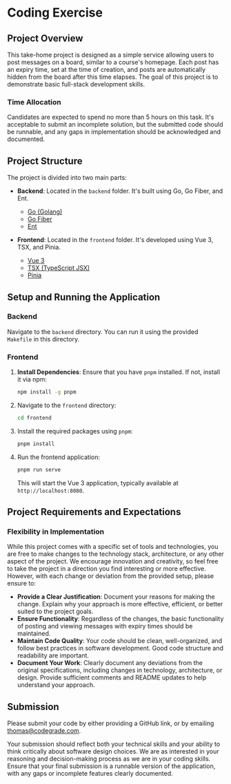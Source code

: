 # Coding Exercise

## Project Overview

This take-home project is designed as a simple service allowing users to post messages on a board, similar to a course's homepage. Each post has an expiry time, set at the time of creation, and posts are automatically hidden from the board after this time elapses. The goal of this project is to demonstrate basic full-stack development skills.

### Time Allocation

Candidates are expected to spend no more than 5 hours on this task. It's acceptable to submit an incomplete solution, but the submitted code should be runnable, and any gaps in implementation should be acknowledged and documented.

## Project Structure

The project is divided into two main parts:

- **Backend**: Located in the `backend` folder. It's built using Go, Go Fiber, and Ent.

  - [Go (Golang)](https://golang.org/)
  - [Go Fiber](https://gofiber.io/)
  - [Ent](https://entgo.io/)

- **Frontend**: Located in the `frontend` folder. It's developed using Vue 3, TSX, and Pinia.
  - [Vue 3](https://v3.vuejs.org/)
  - [TSX (TypeScript JSX)](https://www.typescriptlang.org/docs/handbook/jsx.html)
  - [Pinia](https://pinia.vuejs.org/)

## Setup and Running the Application

### Backend

Navigate to the `backend` directory. You can run it using the provided `Makefile` in this directory.

### Frontend

1. **Install Dependencies**: Ensure that you have `pnpm` installed. If not, install it via npm:

   ```bash
   npm install -g pnpm
   ```

2. Navigate to the `frontend` directory:

   ```bash
   cd frontend
   ```

3. Install the required packages using `pnpm`:

   ```bash
   pnpm install
   ```

4. Run the frontend application:

   ```bash
   pnpm run serve
   ```

   This will start the Vue 3 application, typically available at `http://localhost:8080`.

## Project Requirements and Expectations

### Flexibility in Implementation

While this project comes with a specific set of tools and
technologies, you are free to make changes to the technology stack,
architecture, or any other aspect of the project. We encourage
innovation and creativity, so feel free to take the project in a
direction you find interesting or more effective. However, with each
change or deviation from the provided setup, please ensure to:

- **Provide a Clear Justification**: Document your reasons for making the change. Explain why your approach is more effective, efficient, or better suited to the project goals.
- **Ensure Functionality**: Regardless of the changes, the basic functionality of posting and viewing messages with expiry times should be maintained.
- **Maintain Code Quality**: Your code should be clean, well-organized, and follow best practices in software development. Good code structure and readability are important.
- **Document Your Work**: Clearly document any deviations from the original specifications, including changes in technology, architecture, or design. Provide sufficient comments and README updates to help understand your approach.

## Submission

Please submit your code by either providing a GitHub link, or by
emailing thomas@codegrade.com.

Your submission should reflect both your technical skills and your
ability to think critically about software design choices. We are as
interested in your reasoning and decision-making process as we are in
your coding skills. Ensure that your final submission is a runnable
version of the application, with any gaps or incomplete features
clearly documented.
